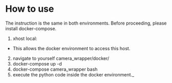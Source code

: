 # How to use
The instruction is the same in both environments. Before proceeding, please install docker-compose.

1. xhost local:
  - This allows the docker environment to access this host.
2. navigate to yourself camera_wrapper/docker/
3. docker-compose up -d
4. docker-compose camera_wrapper bash
5. execute the python code inside the docker environment._
